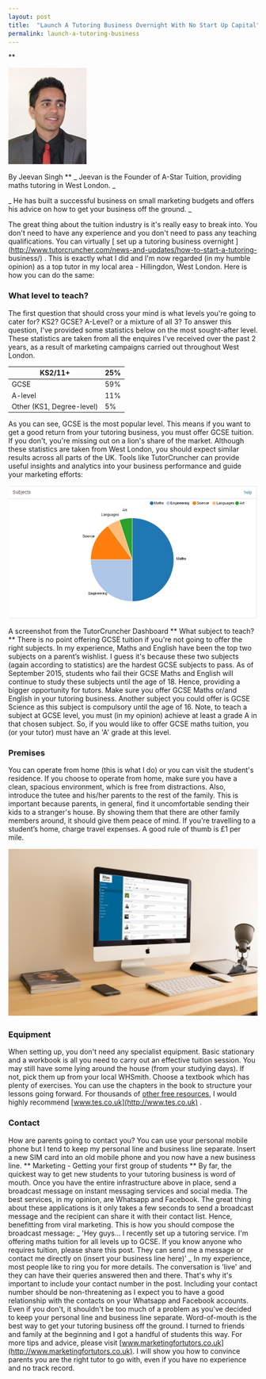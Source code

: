 ```yaml
---
layout: post
title:  "Launch A Tutoring Business Overnight With No Start Up Capital"
permalink: launch-a-tutoring-business
---
```

**

![jeevansingh](/img/blogs/jeevansingh.jpg)

By Jeevan Singh ** _ Jeevan is the Founder of A-Star Tuition, providing maths tutoring in West London. _

_ He has built a successful business on small marketing budgets and offers his
advice on how to get your business off the ground. _

The great thing about the tuition industry is it's really easy to break into.
You don't need to have any experience and you don't need to pass any teaching
qualifications. You can virtually [ set up a tutoring business overnight
](http://www.tutorcruncher.com/news-and-updates/how-to-start-a-tutoring-
business/) . This is exactly what I did and I'm now regarded (in my humble
opinion) as a top tutor in my local area - Hillingdon, West London. Here is
how you can do the same: 

### What level to teach?

The first question
that should cross your mind is what levels you're going to cater for? KS2?
GCSE? A-Level? or a mixture of all 3? To answer this question, I've provided
some statistics below on the most sought-after level. These statistics are
taken from all the enquires I've received over the past 2 years, as a result
of marketing campaigns carried out throughout West London.  

KS2/11+  |  25%  
---|---  
GCSE  |  59%  
A-level  |  11%  
Other (KS1, Degree-level)  |  5%  

As you can see, GCSE is the most popular level. This means if you want to get
a good return from your tutoring business, you must offer GCSE tuition. If you
don't, you're missing out on a lion's share of the market. Although these
statistics are taken from West London, you should expect similar results
across all parts of the UK. Tools like TutorCruncher can provide useful
insights and analytics into your business performance and guide your marketing
efforts:

![TutorCruncher Graph](/img/blogs/tutorcruncher-graph.jpg)

A screenshot from the TutorCruncher Dashboard ** What subject to
teach? ** There is no point offering GCSE tuition if you're not going to offer
the right subjects. In my experience, Maths and English have been the top two
subjects on a parent’s wishlist. I guess it's because these two subjects
(again according to statistics) are the hardest GCSE subjects to pass. As of
September 2015, students who fail their GCSE Maths and English will continue
to study these subjects until the age of 18. Hence, providing a bigger
opportunity for tutors. Make sure you offer GCSE Maths or/and English in your
tutoring business. Another subject you could offer is GCSE Science as this
subject is compulsory until the age of 16. Note, to teach a subject at GCSE
level, you must (in my opinion) achieve at least a grade A in that chosen
subject. So, if you would like to offer GCSE maths tuition, you (or your
tutor) must have an 'A' grade at this level. 

### Premises

You can operate
from home (this is what I do) or you can visit the student's residence. If you
choose to operate from home, make sure you have a clean, spacious environment,
which is free from distractions. Also, introduce the tutee and his/her parents
to the rest of the family. This is important because parents, in general, find
it uncomfortable sending their kids to a stranger's house. By showing them
that there are other family members around, it should give them peace of mind.
If you're travelling to a student’s home, charge travel expenses. A good rule
of thumb is £1 per mile.

![TutorCruncher Workspace](/img/blogs/TutorCruncher-Workspace-1024x688.png)

### Equipment

When setting up, you don't need any specialist equipment. Basic stationary
and a workbook is all you need to carry out an effective tuition session. You
may still have some lying around the house (from your studying days). If not,
pick them up from your local WHSmith. Choose a textbook which has plenty of
exercises. You can use the chapters in the book to structure your lessons
going forward. For thousands of 
[other free resources](http://www.tutorcruncher.com/modernising-tutoring-business-operations/), 
I would highly recommend [www.tes.co.uk](http://www.tes.co.uk) . 

### Contact

How are parents going to contact you? You can use your personal mobile phone
but I tend to keep my personal line and business line separate. Insert a new
SIM card into an old mobile phone and you now have a new business line. **
Marketing - Getting your first group of students ** By far, the quickest way
to get new students to your tutoring business is word of mouth. Once you have
the entire infrastructure above in place, send a broadcast message on instant
messaging services and social media. The best services, in my opinion, are
Whatsapp and Facebook. The great thing about these applications is it only
takes a few seconds to send a broadcast message and the recipient can share it
with their contact list. Hence, benefitting from viral marketing. This is how
you should compose the broadcast message: _ 'Hey guys... I recently set up a
tutoring service. I'm offering maths tuition for all levels up to GCSE. If you
know anyone who requires tuition, please share this post. They can send me a
message or contact me directly on (insert your business line here)' _ In my
experience, most people like to ring you for more details. The conversation is
'live' and they can have their queries answered then and there. That's why
it's important to include your contact number in the post. Including your
contact number should be non-threatening as I expect you to have a good
relationship with the contacts on your Whatsapp and Facebook accounts. Even if
you don't, it shouldn't be too much of a problem as you've decided to keep
your personal line and business line separate. Word-of-mouth is the best way
to get your tutoring business off the ground. I turned to friends and family
at the beginning and I got a handful of students this way. For more tips and
advice, please visit 
[www.marketingfortutors.co.uk](http://www.marketingfortutors.co.uk). 
I will show you how to convince
parents you are the right tutor to go with, even if you have no experience and
no track record.
